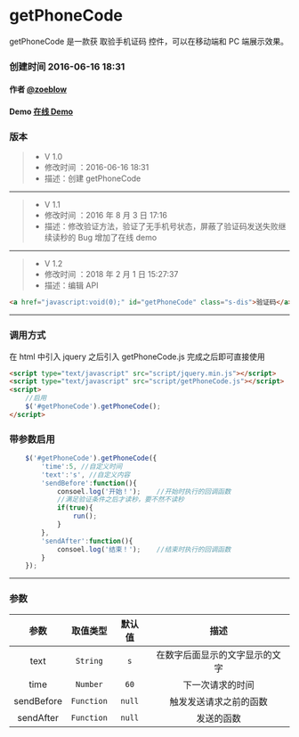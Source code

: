 # getPhoneCode

getPhoneCode 是一款获 取验手机证码 控件，可以在移动端和 PC 端展示效果。

### 创建时间 2016-06-16 18:31

#### 作者 [@zoeblow](http://fuyuan.me)

#### Demo [在线 Demo](http://ifuyuan.wang/gitdemo/getPhoneCode/index.html)

### 版本

> * V 1.0
> * 修改时间 ：2016-06-16 18:31
> * 描述：创建 getPhoneCode

---

> * V 1.1
> * 修改时间 ：2016 年 8 月 3 日 17:16
> * 描述：修改验证方法，验证了无手机号状态，屏蔽了验证码发送失败继续读秒的 Bug 增加了在线 demo

---

> * V 1.2
> * 修改时间 ：2018 年 2 月 1 日 15:27:37
> * 描述：编辑 API

```html
<a href="javascript:void(0);" id="getPhoneCode" class="s-dis">验证码</a>
```

---

### 调用方式

在 html 中引入 jquery 之后引入 getPhoneCode.js
完成之后即可直接使用

```html
<script type="text/javascript" src="script/jquery.min.js"></script>
<script type="text/javascript" src="script/getPhoneCode.js"></script>
<script>
    //启用
    $('#getPhoneCode').getPhoneCode();
</script>
```

### 带参数启用

```JavaScript
    $('#getPhoneCode').getPhoneCode({
        'time':5, //自定义时间
        'text':'s', //自定义内容
        'sendBefore':function(){
            consoel.log('开始！');    //开始时执行的回调函数
            //满足验证条件之后才读秒，要不然不读秒
            if(true){
                run();
            }
        },
        'sendAfter':function(){
            consoel.log('结束！');    //结束时执行的回调函数
        }
    });
```

---

### 参数

|    参数    |  取值类型  | 默认值 |              描述              |
| :--------: | :--------: | :----: | :----------------------------: |
|    text    |  `String`  |  `s`   | 在数字后面显示的文字显示的文字 |
|    time    |  `Number`  |  `60`  |        下一次请求的时间        |
| sendBefore | `Function` | `null` |     触发发送请求之前的函数     |
| sendAfter  | `Function` | `null` |           发送的函数           |
